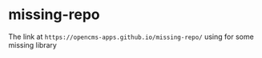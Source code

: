 # missing-repo

The link at `https://opencms-apps.github.io/missing-repo/`
using for some missing library
